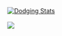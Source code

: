 <a href="https://github.com/exploit">
  <img align="center" src="https://github-readme-stats.vercel.app/api?username=dodging&show_icons=true&include_all_commits=true&show_icons=true&title_color=fff&icon_color=79ff97&text_color=9f9f9f&bg_color=151515"%20alt="Dodging%20Stats" alt="Dodging Stats" />
</a>
<br><br>
<a href="https://github.com/exploit?tab=repositories">
  <img align="center" src="https://github-readme-stats.vercel.app/api/top-langs/?username=exploit&layout=compact&show_icons=true&title_color=fff&icon_color=79ff97&text_color=9f9f9f&bg_color=151515" />
</a>
<br>
<br>

